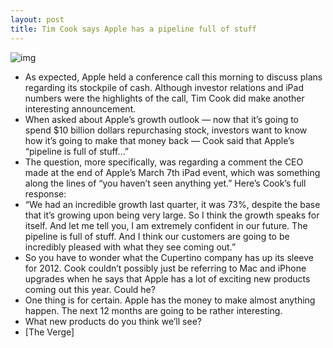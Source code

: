 ```yaml
---
layout: post
title: Tim Cook says Apple has a pipeline full of stuff
---
```

![img](http://media.idownloadblog.com/wp-content/uploads/2012/03/apple-2012.jpg)
* As expected, Apple held a conference call this morning to discuss plans regarding its stockpile of cash. Although investor relations and iPad numbers were the highlights of the call, Tim Cook did make another interesting announcement.
* When asked about Apple’s growth outlook — now that it’s going to spend $10 billion dollars repurchasing stock, investors want to know how it’s going to make that money back — Cook said that Apple’s “pipeline is full of stuff…”
* The question, more specifically, was regarding a comment the CEO made at the end of Apple’s March 7th iPad event, which was something along the lines of “you haven’t seen anything yet.” Here’s Cook’s full response:
* “We had an incredible growth last quarter, it was 73%, despite the base that it’s growing upon being very large. So I think the growth speaks for itself. And let me tell you, I am extremely confident in our future. The pipeline is full of stuff. And I think our customers are going to be incredibly pleased with what they see coming out.”
* So you have to wonder what the Cupertino company has up its sleeve for 2012. Cook couldn’t possibly just be referring to Mac and iPhone upgrades when he says that Apple has a lot of exciting new products coming out this year. Could he?
* One thing is for certain. Apple has the money to make almost anything happen. The next 12 months are going to be rather interesting.
* What new products do you think we’ll see?
* [The Verge]

